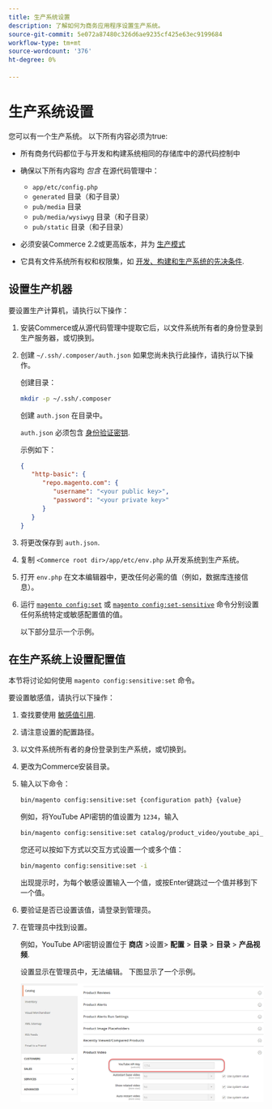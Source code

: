 ```yaml
---
title: 生产系统设置
description: 了解如何为商务应用程序设置生产系统。
source-git-commit: 5e072a87480c326d6ae9235cf425e63ec9199684
workflow-type: tm+mt
source-wordcount: '376'
ht-degree: 0%

---
```



# 生产系统设置

您可以有一个生产系统。 以下所有内容必须为true:

- 所有商务代码都位于与开发和构建系统相同的存储库中的源代码控制中
- 确保以下所有内容均 _包含_ 在源代码管理中：

   - `app/etc/config.php`
   - `generated` 目录（和子目录）
   - `pub/media` 目录
   - `pub/media/wysiwyg` 目录（和子目录）
   - `pub/static` 目录（和子目录）

- 必须安装Commerce 2.2或更高版本，并为 [生产模式](../bootstrap/application-modes.md#production-mode)
- 它具有文件系统所有权和权限集，如 [开发、构建和生产系统的先决条件](../deployment/prerequisites.md).

## 设置生产机器

要设置生产计算机，请执行以下操作：

1. 安装Commerce或从源代码管理中提取它后，以文件系统所有者的身份登录到生产服务器，或切换到。
1. 创建 `~/.ssh/.composer/auth.json` 如果您尚未执行此操作，请执行以下操作。

   创建目录：

   ```bash
   mkdir -p ~/.ssh/.composer
   ```

   创建 `auth.json` 在目录中。

   `auth.json` 必须包含 [身份验证密钥](../../installation/prerequisites/authentication-keys.md).

   示例如下：

   ```json
   {
      "http-basic": {
         "repo.magento.com": {
            "username": "<your public key>",
            "password": "<your private key>"
         }
      }
   }
   ```

1. 将更改保存到 `auth.json`.
1. 复制 `<Commerce root dir>/app/etc/env.php` 从开发系统到生产系统。
1. 打开 `env.php` 在文本编辑器中，更改任何必需的值（例如，数据库连接信息）。
1. 运行 [`magento config:set`](../cli/set-configuration-values.md) 或 [`magento config:set-sensitive`](../cli/set-configuration-values.md) 命令分别设置任何系统特定或敏感配置值的值。

   以下部分显示一个示例。

## 在生产系统上设置配置值

本节将讨论如何使用 `magento config:sensitive:set` 命令。

要设置敏感值，请执行以下操作：

1. 查找要使用 [敏感值引用](../reference/config-reference-sens.md).
1. 请注意设置的配置路径。
1. 以文件系统所有者的身份登录到生产系统，或切换到。
1. 更改为Commerce安装目录。
1. 输入以下命令：

   ```bash
   bin/magento config:sensitive:set {configuration path} {value}
   ```

   例如，将YouTube API密钥的值设置为 `1234`，输入

   ```bash
   bin/magento config:sensitive:set catalog/product_video/youtube_api_key 1234
   ```

   您还可以按如下方式以交互方式设置一个或多个值：

   ```bash
   bin/magento config:sensitive:set -i
   ```

   出现提示时，为每个敏感设置输入一个值，或按Enter键跳过一个值并移到下一个值。

1. 要验证是否已设置该值，请登录到管理员。
1. 在管理员中找到设置。

   例如，YouTube API密钥设置位于 **商店** >设置> **配置** > **目录** > **目录** > **产品视频**.

   设置显示在管理员中，无法编辑。 下图显示了一个示例。

   ![管理员中的敏感设置](../../assets/configuration/sensitive-set.png)
